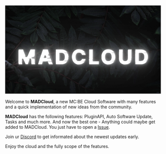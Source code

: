 ![banner](https://github.com/MADCloud-BE/.github/blob/main/cloud_banner.png)

Welcome to **MADCloud**, a new MC:BE Cloud Software with many features and a quick implementation of new ideas from the community.

**MADCloud** has the following features: PluginAPI, Auto Software Update, Tasks and much more. And now the best one - Anything could maybe get added to MADCloud.
You just have to open a [Issue](https://github.com/MADCloud-BE/MADCloud/issues). 

Join ur [Discord](https://discord.gg/gnFzxP9Rck) to get informated about the newest updates early. 

Enjoy the cloud and the fully scope of the features.
